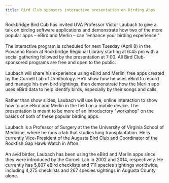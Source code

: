 ```yaml
---
title: Bird Club sponsors interactive presentation on Birding Apps
---
```

<div class="paragraph">Rockbridge Bird Cub has invited UVA Professor Victor Laubach to give a talk on birding software applications and demonstrate how two of the more popular apps &ndash; eBird and Merlin &ndash; can &ldquo;enhance your birding experience.&rdquo;<br />&nbsp;<br />The interactive program is scheduled for next Tuesday (April 8) in the Piovanno Room at Rockbridge Regional Library starting at 6:45 pm with a social gathering followed by the presentation at 7:00. All Bird Club-sponsored programs are free and open to the public.<br />&nbsp;<br />Laubach will share his experience using eBird and Merlin, free apps created by the Cornell Lab of Ornithology. He&rsquo;ll show how he uses eBird to record and manage his own bird sightings, then demonstrate how the Merlin app uses eBird data to help identify birds, especially by their songs and calls.<br /><br />Rather than show slides, Laubach will use live, online interaction to show how to use eBird and Merlin in the field on a mobile device. The presentation is meant to be more of an introductory "workshop" on the basics of both of these popular birding apps.<br />&nbsp;<br />Laubach is a Professor of Surgery at the the University of Virginia School of Medicine, where he runs a lab that studies lung transplantation. He is currently Vice-President of the Augusta Bird Club and Coordinator of the Rockfish Gap Hawk Watch in Afton.<br />&nbsp;<br />An avid birder, Laubach has been using the eBird and Merlin apps since they were introduced by the Cornell Lab in 2002 and 2014, respectively. He currently has 5,807 eBird checklists and 711 species sightings worldwide, including 4,275 checklists and 267 species sightings in Augusta County alone.<br /><br></div>
